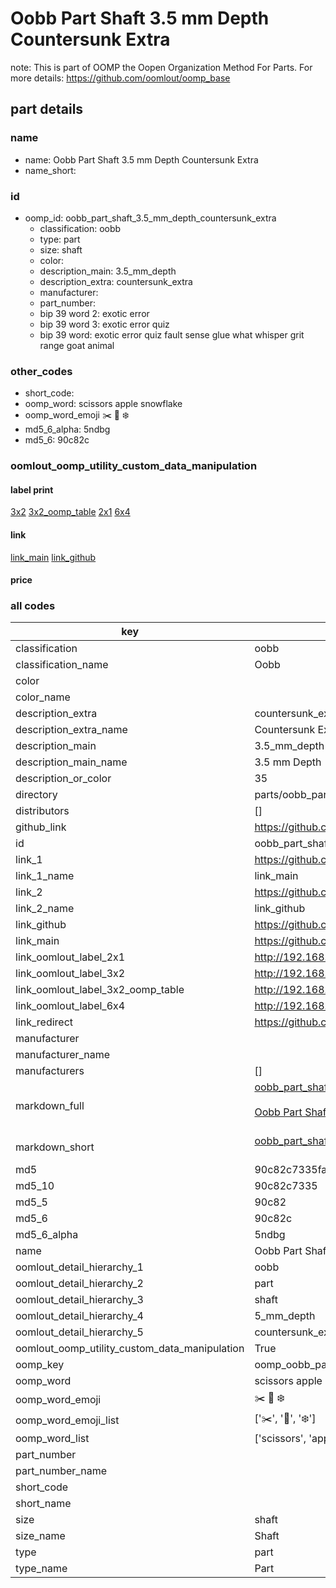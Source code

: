 # Oobb Part Shaft 3.5 mm Depth Countersunk Extra  

note: This is part of OOMP the Oopen Organization Method For Parts. For more details: https://github.com/oomlout/oomp_base

##  part details
  







### name
* name: Oobb Part Shaft 3.5 mm Depth Countersunk Extra
* name_short: 
### id
* oomp_id: oobb_part_shaft_3.5_mm_depth_countersunk_extra
  * classification: oobb
  * type: part
  * size: shaft
  * color: 
  * description_main: 3.5_mm_depth
  * description_extra: countersunk_extra
  * manufacturer: 
  * part_number: 
  * bip 39 word 2: exotic error
  * bip 39 word 3: exotic error quiz
  * bip 39 word: exotic error quiz fault sense glue what whisper grit range goat animal

### other_codes
* short_code: 
* oomp_word: scissors apple snowflake
* oomp_word_emoji :scissors: :apple: :snowflake:
* md5_6_alpha: 5ndbg
* md5_6: 90c82c






### oomlout_oomp_utility_custom_data_manipulation
#### label print
[3x2](http://192.168.1.245:1112/?label=oomp%205ndbg)
[3x2_oomp_table](http://192.168.1.108:1112/?label=oomp%205ndbg)
[2x1](http://192.168.1.242:1112/?label=oomp%205ndbg)
[6x4](http://192.168.1.55:1112/?label=oomp%205ndbg)    

#### link

[link_main](https://github.com/oomlout/oomlout_oomp_version_1_messy/tree/main/parts/oobb_part_shaft_3.5_mm_depth_countersunk_extra) [link_github](https://github.com/oomlout/oomlout_oomp_version_1_messy/tree/main/parts/oobb_part_shaft_3.5_mm_depth_countersunk_extra)                             

#### price







### all codes 
| key | value |  
| --- | --- |  
| classification | oobb |  
| classification_name | Oobb |  
| color |  |  
| color_name |  |  
| description_extra | countersunk_extra |  
| description_extra_name | Countersunk Extra |  
| description_main | 3.5_mm_depth |  
| description_main_name | 3.5 mm Depth |  
| description_or_color | 35 |  
| directory | parts/oobb_part_shaft_3.5_mm_depth_countersunk_extra |  
| distributors | [] |  
| github_link | https://github.com/oomlout/oomlout_oomp_part_src/tree/main/parts/oobb_part_shaft_3.5_mm_depth_countersunk_extra |  
| id | oobb_part_shaft_3.5_mm_depth_countersunk_extra |  
| link_1 | https://github.com/oomlout/oomlout_oomp_version_1_messy/tree/main/parts/oobb_part_shaft_3.5_mm_depth_countersunk_extra |  
| link_1_name | link_main |  
| link_2 | https://github.com/oomlout/oomlout_oomp_version_1_messy/tree/main/parts/oobb_part_shaft_3.5_mm_depth_countersunk_extra |  
| link_2_name | link_github |  
| link_github | https://github.com/oomlout/oomlout_oomp_version_1_messy/tree/main/parts/oobb_part_shaft_3.5_mm_depth_countersunk_extra |  
| link_main | https://github.com/oomlout/oomlout_oomp_version_1_messy/tree/main/parts/oobb_part_shaft_3.5_mm_depth_countersunk_extra |  
| link_oomlout_label_2x1 | http://192.168.1.242:1112/?label=oomp%205ndbg |  
| link_oomlout_label_3x2 | http://192.168.1.245:1112/?label=oomp%205ndbg |  
| link_oomlout_label_3x2_oomp_table | http://192.168.1.108:1112/?label=oomp%205ndbg |  
| link_oomlout_label_6x4 | http://192.168.1.55:1112/?label=oomp%205ndbg |  
| link_redirect | https://github.com/oomlout/oomlout_oomp_version_1_messy/tree/main/parts/oobb_part_shaft_3.5_mm_depth_countersunk_extra |  
| manufacturer |  |  
| manufacturer_name |  |  
| manufacturers | [] |  
| markdown_full | [oobb_part_shaft_3.5_mm_depth_countersunk_extra](none)<br>[](none)<br>[Oobb Part Shaft 3.5 Mm Depth Countersunk Extra](none)<br><br> |  
| markdown_short | [oobb_part_shaft_3.5_mm_depth_countersunk_extra](none)<br><br> |  
| md5 | 90c82c7335fa9f398fe1e53f5fd33280 |  
| md5_10 | 90c82c7335 |  
| md5_5 | 90c82 |  
| md5_6 | 90c82c |  
| md5_6_alpha | 5ndbg |  
| name | Oobb Part Shaft 3.5 mm Depth Countersunk Extra |  
| oomlout_detail_hierarchy_1 | oobb |  
| oomlout_detail_hierarchy_2 | part |  
| oomlout_detail_hierarchy_3 | shaft |  
| oomlout_detail_hierarchy_4 | 5_mm_depth |  
| oomlout_detail_hierarchy_5 | countersunk_extra |  
| oomlout_oomp_utility_custom_data_manipulation | True |  
| oomp_key | oomp_oobb_part_shaft_3.5_mm_depth_countersunk_extra |  
| oomp_word | scissors apple snowflake |  
| oomp_word_emoji | :scissors: :apple: :snowflake: |  
| oomp_word_emoji_list | [':scissors:', ':apple:', ':snowflake:'] |  
| oomp_word_list | ['scissors', 'apple', 'snowflake'] |  
| part_number |  |  
| part_number_name |  |  
| short_code |  |  
| short_name |  |  
| size | shaft |  
| size_name | Shaft |  
| type | part |  
| type_name | Part |  

